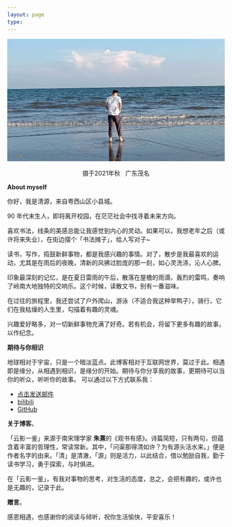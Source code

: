 ```yaml
---
layout: page
type: 
---
```


![touxiang](/images/65D97825-8D36-4CB7-B668-2A86112D771D.jpeg)  
<p align="center">摄于2021年秋 &nbsp;&nbsp;广东茂名</p>    


**About myself**

你好，我是清源，来自粤西山区小县城。  

90 年代末生人，即将离开校园，在茫茫社会中找寻着未来方向。

喜欢书法，线条的美感总能让我感觉到内心的灵动。如果可以，我想老年之后（或许将来失业），在街边摆个「书法摊子」，给人写对子~

读书，写作，捣鼓新鲜事物，都是我感兴趣的事情。对了，散步是我最喜欢的运动，尤其是在雨后的夜晚，清新的风拂过脸庞的那一刻，如心灵洗涤，沁人心脾。

印象最深刻的记忆，是在夏日雷雨的午后，散落在屋檐的雨滴，轰烈的雷鸣，奏响了岭南大地独特的交响乐。这个时候，读散文书，别有一番滋味。

在过往的旅程里，我还尝试了户外爬山，游泳（不适合我这种旱鸭子），骑行，它们在我枯燥的人生里，勾描着有趣的灵魂。

兴趣爱好略多，对一切新鲜事物充满了好奇。若有机会，将留下更多有趣的故事，以作纪念。

**期待与你相识**

地球相对于宇宙，只是一个暗淡蓝点。此博客相对于互联网世界，莫过于此。相遇即是缘分，从相遇到相识，是缘分的开始。期待与你分享我的故事，更期待可以当你的听众，听听你的故事。
可以通过以下方式联系我：
- [点击发送邮件](mailto:Kerwin0766@gmail.com)
- [bilibili](https://space.bilibili.com/106455052)
- [GitHub](https://github.com/Kerwin0766)

**关于博客**。

「云影一鉴」来源于南宋理学家 **朱熹**的《观书有感》。诗篇简短，只有两句，但蕴含着丰富的哲理性，常读常新。其中，「问渠那得清如许？为有源头活水来。」便是作者名字的由来。「清」是清澈，「源」则是活力，以此结合，借以勉励自我，勤于读书学习，勇于探索，与时俱进。

在「云影一鉴」，有我对事物的思考，对生活的态度，总之，会把有趣的，或许也是无趣的，记录于此。

**赠言**。

感恩相遇，也感谢你的阅读与倾听，祝你生活愉快，平安喜乐！

